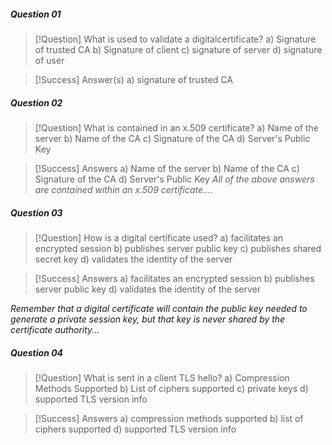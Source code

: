 ##### Question 01
>[!Question] What is used to validate a digitalcertificate?
>	a) Signature of trusted CA 
>	b) Signature of client 
>	c) signature of server 
>	d) signature of user 

>[!Success] Answer(s)
>a) signature of trusted CA 

##### Question 02
>[!Question] What is contained in an x.509 certificate?
>	a) Name of the server 
>	b) Name of the CA 
>	c) Signature of the CA 
>	d) Server's Public Key

>[!Success] Answers 
>	a) Name of the server 
>	b) Name of the CA 
>	c) Signature of the CA 
>	d) Server's Public Key 
*All of the above answers are contained within an x.509 certificate....*

##### Question 03
>[!Question] How is a digital certificate used?
>	a) facilitates an encrypted session
>	b) publishes server public key 
>	c) publishes shared secret key
>	d) validates the identity of the server 

>[!Success] Answers 
>	a) facilitates an encrypted session 
>	b) publishes server public key
>	d) validates the identity of the server 

*Remember that a digital certificate will contain the public key needed to generate a private session key, but that key is never shared by the certificate authority...*

##### Question 04 
>[!Question] What is sent in a client TLS hello?
>	a) Compression Methods Supported 
>	b) List of ciphers supported 
>	c) private keys 
>	d) supported TLS version info

>[!Success] Answers 
>	a) compression methods supported 
>	b) list of ciphers supported 
>	d) supported TLS version info 














